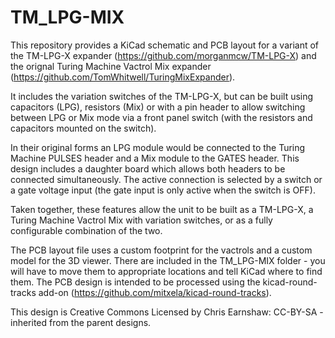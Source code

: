 # TM_LPG-MIX

This repository provides a KiCad schematic and PCB layout for a variant of the TM-LPG-X expander (https://github.com/morganmcw/TM-LPG-X) and the orignal Turing Machine Vactrol Mix expander (https://github.com/TomWhitwell/TuringMixExpander).

It includes the variation switches of the TM-LPG-X, but can be built using capacitors (LPG), resistors (Mix) or with a pin header to allow switching between LPG or Mix mode via a front panel switch (with the resistors and capacitors mounted on the switch).

In their original forms an LPG module would be connected to the Turing Machine PULSES header and a Mix module to the GATES header. This design includes a daughter board which allows both headers to be connected simultaneously. The active connection is selected by a switch or a gate voltage input (the gate input is only active when the switch is OFF).

Taken together, these features allow the unit to be built as a TM-LPG-X, a Turing Machine Vactrol Mix with variation switches, or as a fully configurable combination of the two.

The PCB layout file uses a custom footprint for the vactrols and a custom model for the 3D viewer. There are included in the TM_LPG-MIX folder - you will have to move them to appropriate locations and tell KiCad where to find them. The PCB design is intended to be processed using the kicad-round-tracks add-on (https://github.com/mitxela/kicad-round-tracks).

This design is Creative Commons Licensed by Chris Earnshaw: CC-BY-SA - inherited from the parent designs.
